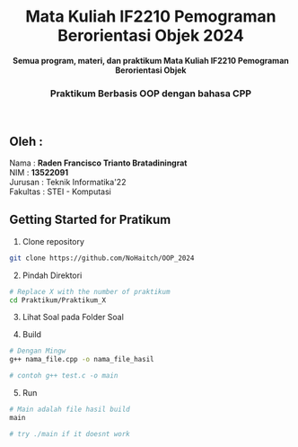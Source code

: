 <div align="center">
<h1>Mata Kuliah IF2210 Pemograman Berorientasi Objek 2024</h1>
<b>Semua program, materi, dan praktikum Mata Kuliah IF2210 Pemograman Berorientasi Objek</b>
<br>
<h3> Praktikum Berbasis OOP dengan bahasa CPP </h3>
<br>
</div> 
  
## Oleh : 
Nama : **Raden Francisco Trianto Bratadiningrat**  
NIM : **13522091**   
Jurusan : Teknik Informatika'22  
Fakultas : STEI - Komputasi

## Getting Started for Pratikum

1. Clone repository

```bash
git clone https://github.com/NoHaitch/OOP_2024
```

2. Pindah Direktori

```bash
# Replace X with the number of praktikum
cd Praktikum/Praktikum_X
```

3. Lihat Soal pada Folder Soal

4. Build

```bash
# Dengan Mingw
g++ nama_file.cpp -o nama_file_hasil

# contoh g++ test.c -o main
```

5. Run

```bash
# Main adalah file hasil build
main

# try ./main if it doesnt work
```

<!-- LINK REPOSITORY: https://github.com/NoHaitch/OOP_2024 -->